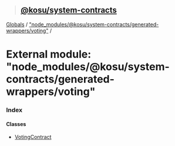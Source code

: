 > ## [@kosu/system-contracts](../README.md)

[Globals](../globals.md) / ["node_modules/@kosu/system-contracts/generated-wrappers/voting"](_node_modules__kosu_system_contracts_generated_wrappers_voting_.md) /

# External module: "node_modules/@kosu/system-contracts/generated-wrappers/voting"

### Index

#### Classes

* [VotingContract](../classes/_node_modules__kosu_system_contracts_generated_wrappers_voting_.votingcontract.md)